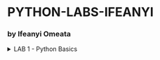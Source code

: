 # PYTHON-LABS-IFEANYI
### by Ifeanyi Omeata

<details>
  <summary>LAB 1 - Python Basics</summary>

  ###

  <a href="" target="_blank"><img src="https://github.com/user-attachments/assets/7d723f5f-921a-4eec-8c96-29b611d67a9e" width="720" height="400" /></a>

  ### 1. Print String
  - [ ] Print "Hello World"
  ```py
  print("Hello World!")
  
  if __name__ == '__main__':
      print('Completed!')
  ```

  ### 2. Use Comments
  - [ ] Enter Comments above statements
  ```py
  # This is a sample Python script.
  print("Hello World!")
  
  # Press the green button in the gutter to run the script.
  if __name__ == '__main__':
      print('Completed!')
  ```

  ### 3. Create a New IAM User and Set Password
  - [ ] **Click on "Create user."**


  ### 4. Create a User Group and Assign Permissions
  - [ ] **Choose "Add user to group."**


</details>
